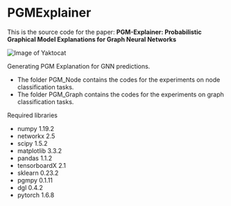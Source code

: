 # PGMExplainer

This is the source code for the paper: **PGM-Explainer: Probabilistic Graphical Model Explanations for Graph Neural Networks**

![Image of Yaktocat](https://github.com/vunhatminh/PGMExplainer/blob/master/PGM_Node/Explain_GNN/view/GNNDiagram.png)

Generating PGM Explanation for GNN predictions.

  * The folder PGM_Node contains the codes for the experiments on node classification tasks.
  * The folder PGM_Graph contains the codes for the experiments on graph classification tasks.

Required libraries

  * numpy 1.19.2
  * networkx 2.5
  * scipy 1.5.2
  * matplotlib 3.3.2
  * pandas 1.1.2
  * tensorboardX 2.1
  * sklearn 0.23.2
  * pgmpy 0.1.11
  * dgl 0.4.2
  * pytorch 1.6.8
